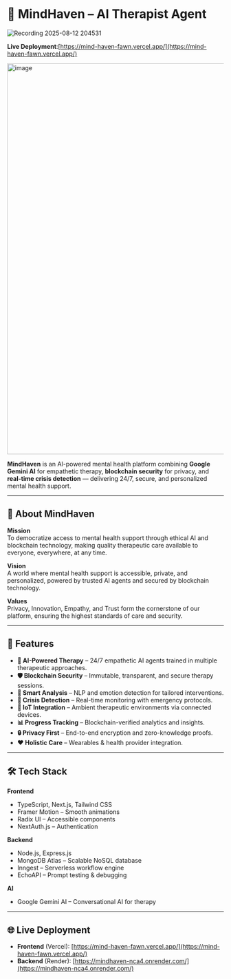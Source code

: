 # 🧠 MindHaven – AI Therapist Agent



![Recording 2025-08-12 204531](https://github.com/user-attachments/assets/c7ff26f4-99e6-4a8b-817a-34811b56320b)


**Live Deployment**:[https://mind-haven-fawn.vercel.app/](https://mind-haven-fawn.vercel.app/)



<img width="1898" height="909" alt="image" src="https://github.com/user-attachments/assets/2f8316a1-7660-4cf5-9822-6ff4b96a31c8" />




**MindHaven** is an AI-powered mental health platform combining **Google Gemini AI** for empathetic therapy, **blockchain security** for privacy, and **real-time crisis detection** — delivering 24/7, secure, and personalized mental health support.

---

## 🌟 About MindHaven

**Mission**  
To democratize access to mental health support through ethical AI and blockchain technology, making quality therapeutic care available to everyone, everywhere, at any time.

**Vision**  
A world where mental health support is accessible, private, and personalized, powered by trusted AI agents and secured by blockchain technology.

**Values**  
Privacy, Innovation, Empathy, and Trust form the cornerstone of our platform, ensuring the highest standards of care and security.

---

## 🚀 Features

- **🤖 AI-Powered Therapy** – 24/7 empathetic AI agents trained in multiple therapeutic approaches.
- **🛡 Blockchain Security** – Immutable, transparent, and secure therapy sessions.
- **🧠 Smart Analysis** – NLP and emotion detection for tailored interventions.
- **🚨 Crisis Detection** – Real-time monitoring with emergency protocols.
- **📶 IoT Integration** – Ambient therapeutic environments via connected devices.
- **📊 Progress Tracking** – Blockchain-verified analytics and insights.
- **🔒 Privacy First** – End-to-end encryption and zero-knowledge proofs.
- **❤️ Holistic Care** – Wearables & health provider integration.

---

## 🛠 Tech Stack

**Frontend**
- TypeScript, Next.js, Tailwind CSS
- Framer Motion – Smooth animations
- Radix UI – Accessible components
- NextAuth.js – Authentication

**Backend**
- Node.js, Express.js
- MongoDB Atlas – Scalable NoSQL database
- Inngest – Serverless workflow engine
- EchoAPI – Prompt testing & debugging

**AI**
- Google Gemini AI – Conversational AI for therapy

---

## 🌐 Live Deployment

- **Frontend** (Vercel): [https://mind-haven-fawn.vercel.app/](https://mind-haven-fawn.vercel.app/)
- **Backend** (Render): [https://mindhaven-nca4.onrender.com/](https://mindhaven-nca4.onrender.com/)


